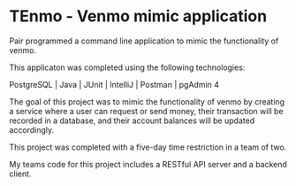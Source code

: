 # TEnmo - Venmo mimic application

Pair programmed a command line application to mimic the functionality of venmo.

This applicaton was completed using the following technologies:

PostgreSQL  |  Java  |  JUnit  |  IntelliJ  |  Postman  |  pgAdmin 4

The goal of this project was to mimic the functionality of venmo by creating a service where a user can request or send money, their transaction will be recorded in a 
database, and their account balances will be updated accordingly.

This project was completed with a five-day time restriction in a team of two.

My teams code for this project includes a RESTful API server and a backend client.

